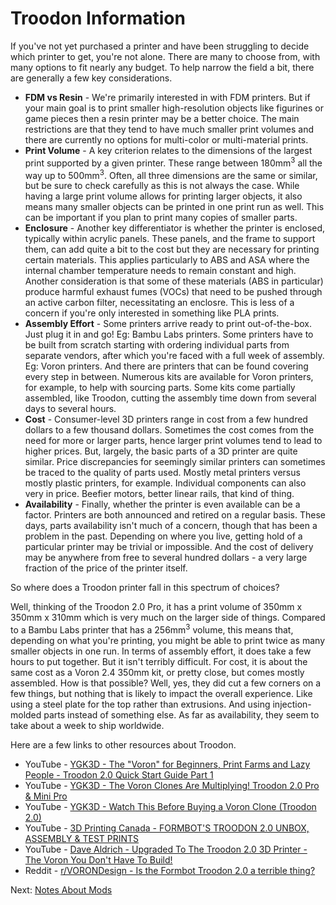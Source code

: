 # Troodon Information
If you've not yet purchased a printer and have been struggling to decide which printer to get, you're not alone. There are many to choose from, with many options to fit nearly any budget. To help narrow the field a bit, there are generally a few key considerations.

- **FDM vs Resin** - We're primarily interested in with FDM printers. But if your main goal is to print smaller high-resolution objects like figurines or game pieces then a resin printer may be a better choice.
                     The main restrictions are that they tend to have much smaller print volumes and there are currently no options for multi-color or multi-material prints.
- **Print Volume** - A key criterion relates to the dimensions of the largest print supported by a given printer. These range between 180mm<sup>3</sup> all the way up to 500mm<sup>3</sup>. Often, all three dimensions are the same or similar, but be sure to check carefully as this is not always the case.
                     While having a large print volume allows for printing larger objects, it also means many smaller objects can be printed in one print run as well. This can be important if you plan to print many copies of smaller parts.
- **Enclosure** - Another key differentiator is whether the printer is enclosed, typically within acrylic panels. These panels, and the frame to support them, can add quite a bit to the cost but they are necessary for printing certain materials.
                 This applies particularly to ABS and ASA where the internal chamber temperature needs to remain constant and high. Another consideration is that some of these materials (ABS in particular) produce harmful exhaust fumes (VOCs) that need to be pushed
                 through an active carbon filter, necessitating an enclosre. This is less of a concern if you're only interested in something like PLA prints.
- **Assembly Effort** - Some printers arrive ready to print out-of-the-box. Just plug it in and go! Eg: Bambu Labs printers. Some printers have to be built from scratch starting with ordering individual parts from separate vendors, after which you're faced with a full week of assembly. Eg: Voron printers.
                      And there are printers that can be found covering every step in between. Numerous kits are available for Voron printers, for example, to help with sourcing parts. Some kits come partially assembled, like Troodon, cutting the assembly time down from several days to several hours.
- **Cost** - Consumer-level 3D printers range in cost from a few hundred dollars to a few thousand dollars. Sometimes the cost comes from the need for more or larger parts, hence larger print volumes tend to lead to higher prices. But, largely, the basic parts of a 3D printer are quite similar.
             Price discrepancies for seemingly similar printers can sometimes be traced to the quality of parts used. Mostly metal printers versus mostly plastic printers, for example. Individual components can also very in price. Beefier motors, better linear rails, that kind of thing.
- **Availability** - Finally, whether the printer is even available can be a factor. Printers are both announced and retired on a regular basis. These days, parts availability isn't much of a concern, though that has been a problem in the past.
                     Depending on where you live, getting hold of a particular printer may be trivial or impossible. And the cost of delivery may be anywhere from free to several hundred dollars - a very large fraction of the price of the printer itself.

So where does a Troodon printer fall in this spectrum of choices?

Well, thinking of the Troodon 2.0 Pro, it has a print volume of 350mm x 350mm x 310mm which is very much on the larger side of things. Compared to a Bambu Labs printer that has a 256mm<sup>3</sup> volume, this means that, depending on what you're printing, you might be able to
print twice as many smaller objects in one run. In terms of assembly effort, it does take a few hours to put together. But it isn't terribly difficult. For cost, it is about the same cost as a Voron 2.4 350mm kit, or pretty close, but comes mostly assembled. How is that possible? Well, yes, they
did cut a few corners on a few things, but nothing that is likely to impact the overall experience. Like using a steel plate for the top rather than extrusions. And using injection-molded parts instead of something else. As far as availability, they seem to take about a week to ship worldwide.

Here are a few links to other resources about Troodon. 
- YouTube - [YGK3D - The "Voron" for Beginners, Print Farms and Lazy People - Troodon 2.0 Quick Start Guide Part 1](https://www.youtube.com/watch?v=P0jkSRq1lpU&t=1s)
- YouTube - [YGK3D - The Voron Clones Are Multiplying! Troodon 2.0 Pro & Mini Pro](https://www.youtube.com/watch?v=0M4pkyDUkLg)
- YouTube - [YGK3D - Watch This Before Buying a Voron Clone (Troodon 2.0)](https://www.youtube.com/watch?v=r3ibJG-2ZlE)
- YouTube - [3D Printing Canada - FORMBOT'S TROODON 2.0 UNBOX, ASSEMBLY & TEST PRINTS](https://www.youtube.com/watch?v=gXbmPid1quU)
- YouTube - [Dave Aldrich - Upgraded To The Troodon 2.0 3D Printer - The Voron You Don't Have To Build!](https://www.youtube.com/watch?v=D5uA0bJsT4w)
- Reddit - [r/VORONDesign - Is the Formbot Troodon 2.0 a terrible thing?](https://www.reddit.com/r/VORONDesign/comments/1bmy4lc/is_the_formbot_troodon_20_a_terrible_thing/) 

Next: [Notes About Mods](https://github.com/500Foods/WelcomeToTroodon/blob/main/docs/level_0/modifications.md)
